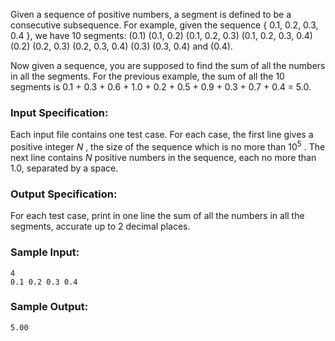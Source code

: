 <!-- Title
Sum of Number Segments (20)
-->
Given a sequence of positive numbers, a segment is defined to be a consecutive
subsequence. For example, given the sequence { 0.1, 0.2, 0.3, 0.4 }, we have
10 segments: (0.1) (0.1, 0.2) (0.1, 0.2, 0.3) (0.1, 0.2, 0.3, 0.4) (0.2) (0.2,
0.3) (0.2, 0.3, 0.4) (0.3) (0.3, 0.4) and (0.4).

Now given a sequence, you are supposed to find the sum of all the numbers in
all the segments. For the previous example, the sum of all the 10 segments is
0.1 + 0.3 + 0.6 + 1.0 + 0.2 + 0.5 + 0.9 + 0.3 + 0.7 + 0.4 = 5.0.

### Input Specification:

Each input file contains one test case. For each case, the first line gives a
positive integer $N$ , the size of the sequence which is no more than $10^5$ .
The next line contains $N$ positive numbers in the sequence, each no more than
1.0, separated by a space.

### Output Specification:

For each test case, print in one line the sum of all the numbers in all the
segments, accurate up to 2 decimal places.

### Sample Input:

    
    
    4
    0.1 0.2 0.3 0.4
    

### Sample Output:

    
    
    5.00
    

